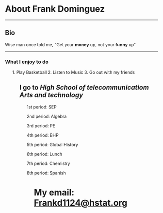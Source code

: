 # About Frank Dominguez
---
## Bio
Wise man once told me, "Get your **money** up, not your **funny** up"

---

### What I enjoy to do
<ol>
1. Play Basketball
2. Listen to Music
3. Go out with my friends
<ol/>


## I go to *High School of telecommunicatiom Arts and technology*
<ul> 1st period: SEP

2nd period: Algebra

3rd period: PE

4th period: BHP

5th period: Global History

6th period: Lunch

7th period: Chemistry

8th period: Spanish
<ul/>

# My email: Frankd1124@hstat.org

